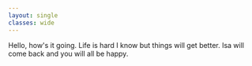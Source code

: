 ```yaml
---
layout: single
classes: wide
---
```

Hello, how's it going. Life is hard I know but things will get better. Isa will come back and you will all be happy.
